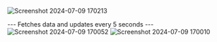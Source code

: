 
![Screenshot 2024-07-09 170213](https://github.com/khadimon/Flask/assets/107568233/fcac0a99-d7b1-46c7-9669-6b3536f236a8)


--- Fetches data and updates every 5 seconds ---
![Screenshot 2024-07-09 170052](https://github.com/khadimon/Flask/assets/107568233/1d3fd92b-db2f-4797-8a05-906bc8260d5b)
![Screenshot 2024-07-09 170010](https://github.com/khadimon/Flask/assets/107568233/a8dddfd0-c5ea-4190-805c-41eb53013fb2)
